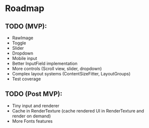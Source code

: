 # Roadmap

## TODO (MVP):


* RawImage
* Toggle
* Slider
* Dropdown
* Mobile input
* Better InputField implementation
* More controls (Scroll view, slider, dropdown)
* Complex layout systems (ContentSizeFitter, LayoutGroups)
* Test coverage

## TODO (Post MVP):

* Tiny input and renderer
* Cache in RenderTexture (cache rendered UI in RenderTexture and render on demand)
* More Fonts features